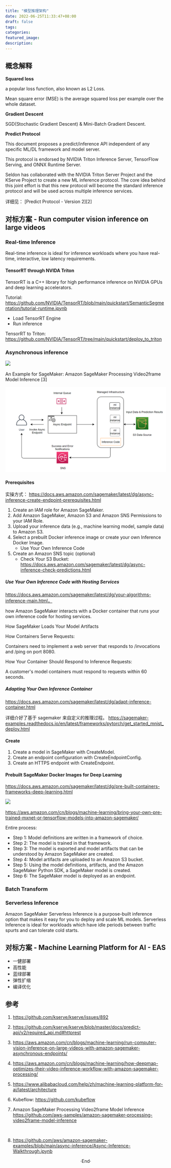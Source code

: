 ```yaml
---
title: "模型推理架构"
date: 2022-06-25T11:33:47+08:00
draft: false
tags: 
categories: 
featured_image: 
description: 
---
```

## 概念解释

**Squared loss**

a popular loss function, also known as L2 Loss. 

Mean square error (MSE) is the average squared loss per example over the whole dataset.

**Gradient Descent**

SGD(Stochastic Gradient Descent) & Mini-Batch Gradient Descent.


**Predict Protocol**

This document proposes a predict/inference API independent of any specific ML/DL framework and model server.

This protocol is endorsed by NVIDIA Triton Inference Server, TensorFlow Serving, and ONNX Runtime Server.

Seldon has collaborated with the NVIDIA Triton Server Project and the KServe Project to create a new ML inference protocol. The core idea behind this joint effort is that this new protocol will become the standard inference protocol and will be used across multiple inference services.

详细见： [Predict Protocol - Version 2][2]

## 对标方案 - Run computer vision inference on large  videos 



### Real-time Inference

Real-time inference is ideal for inference workloads where you have real-time, interactive, low latency requirements.

#### TensorRT through NVIDA Triton
TensorRT is a C++ library for high performance inference on NVIDIA GPUs and deep learning accelerators.

Tutorial: https://github.com/NVIDIA/TensorRT/blob/main/quickstart/SemanticSegmentation/tutorial-runtime.ipynb

- Load TensorRT Engine
- Run inference

TensorRT to Triton: https://github.com/NVIDIA/TensorRT/tree/main/quickstart/deploy_to_triton


### Asynchronous inference

![](https://d2908q01vomqb2.cloudfront.net/f1f836cb4ea6efb2a0b1b99f41ad8b103eff4b59/2021/09/29/ML-5668-Architecture.png)

An Example for SageMaker: Amazon SageMaker Processing Video2frame Model Inference [3]


![end-to-end flow with Asynchronous inference endpoint](https://github.com/aws/amazon-sagemaker-examples/raw/d391107c4e301582186f5bac5e4242c1dc6944f1/async-inference/images/e2e.png)

#### Prerequisites
实操方式： https://docs.aws.amazon.com/sagemaker/latest/dg/async-inference-create-endpoint-prerequisites.html

1. Create an IAM role for Amazon SageMaker.
2. Add Amazon SageMaker, Amazon S3 and Amazon SNS Permissions to your IAM Role.
3. Upload your inference data (e.g., machine learning model, sample data) to Amazon S3.
4. Select a prebuilt Docker inference image or create your own Inference Docker Image.
	- Use Your Own Inference Code 
5. Create an Amazon SNS topic (optional)
	- Check Your S3 Bucket: https://docs.aws.amazon.com/sagemaker/latest/dg/async-inference-check-predictions.html

##### Use Your Own Inference Code with Hosting Services
https://docs.aws.amazon.com/sagemaker/latest/dg/your-algorithms-inference-main.html， 

how Amazon SageMaker interacts with a Docker container that runs your own inference code for hosting services.

How SageMaker Loads Your Model Artifacts

How Containers Serve Requests: 

Containers need to implement a web server that responds to /invocations and /ping on port 8080.

How Your Container Should Respond to Inference Requests:

A customer's model containers must respond to requests within 60 seconds.

##### Adapting Your Own Inference Container
https://docs.aws.amazon.com/sagemaker/latest/dg/adapt-inference-container.html

详细介好了基于 sagemaker 来自定义的推理过程。 https://sagemaker-examples.readthedocs.io/en/latest/frameworks/pytorch/get_started_mnist_deploy.html 

#### Create
1. Create a model in SageMaker with CreateModel.
2. Create an endpoint configuration with CreateEndpointConfig.
3. Create an HTTPS endpoint with CreateEndpoint.


#### Prebuilt SageMaker Docker Images for Deep Learning
https://docs.aws.amazon.com/sagemaker/latest/dg/pre-built-containers-frameworks-deep-learning.html

![](https://d2908q01vomqb2.cloudfront.net/f1f836cb4ea6efb2a0b1b99f41ad8b103eff4b59/2018/08/02/pre-trained-models-sagemaker-1.gif)

https://aws.amazon.com/cn/blogs/machine-learning/bring-your-own-pre-trained-mxnet-or-tensorflow-models-into-amazon-sagemaker/

Entire process:

- Step 1: Model definitions are written in a framework of choice.
- Step 2: The model is trained in that framework.
- Step 3: The model is exported and model artifacts that can be understood by Amazon SageMaker are created.
- Step 4: Model artifacts are uploaded to an Amazon S3 bucket.
- Step 5: Using the model definitions, artifacts, and the Amazon SageMaker Python SDK, a SageMaker model is created.
- Step 6: The SageMaker model is deployed as an endpoint.


### Batch Transform

### Serverless Inference

Amazon SageMaker Serverless Inference is a purpose-built inference option that makes it easy for you to deploy and scale ML models. Serverless Inference is ideal for workloads which have idle periods between traffic spurts and can tolerate cold starts.

## 对标方案 - Machine Learning Platform for AI - EAS

- 一健部署
- 高性能
- 蓝绿部署
- 弹性扩缩
- 编译优化

## 参考 



1. https://github.com/kserve/kserve/issues/892 

2. https://github.com/kserve/kserve/blob/master/docs/predict-api/v2/required_api.md#httprest

3. https://aws.amazon.com/cn/blogs/machine-learning/run-computer-vision-inference-on-large-videos-with-amazon-sagemaker-asynchronous-endpoints/

4. https://aws.amazon.com/cn/blogs/machine-learning/how-deepmap-optimizes-their-video-inference-workflow-with-amazon-sagemaker-processing/

5. https://www.alibabacloud.com/help/zh/machine-learning-platform-for-ai/latest/architecture

6. Kubeflow: https://github.com/kubeflow

7. Amazon SageMaker Processing Video2frame Model Inference https://github.com/aws-samples/amazon-sagemaker-processing-video2frame-model-inference
<br>

8. https://github.com/aws/amazon-sagemaker-examples/blob/main/async-inference/Async-Inference-Walkthrough.ipynb
<center>  ·End·  </center>
